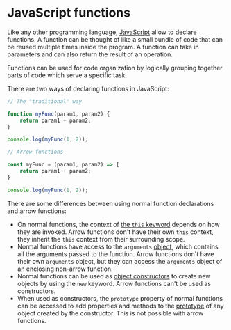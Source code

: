 # JavaScript functions

Like any other programming language, [JavaScript](javascript.md) allow to declare functions. A function can be thought of like a small bundle of code that can be reused multiple times inside the program. A function can take in parameters and can also return the result of an operation.

Functions can be used for code organization by logically grouping together parts of code which serve a specific task.

There are two ways of declaring functions in JavaScript:

```js
// The "traditional" way

function myFunc(param1, param2) {
	return param1 + param2;
}

console.log(myFunc(1, 2));
```

```js
// Arrow functions

const myFunc = (param1, param2) => {
	return param1 + param2;
}

console.log(myFunc(1, 2));
```

There are some differences between using normal function declarations and arrow functions:

- On normal functions, the context of [the `this` keyword](../objects/js_this_keyword.md) depends on how they are invoked. Arrow functions don't have their own `this` context, they inherit the `this` context from their surrounding scope.
- Normal functions have access to the `arguments` [object](../objects/js_objects.md), which contains all the arguments passed to the function. Arrow functions don't have their own `arguments` object, but they can access the `arguments` object of an enclosing non-arrow function.
- Normal functions can be used as [object constructors](../objects/js_object_constructors.md) to create new objects by using the `new` keyword. Arrow functions can't be used as constructors.
- When used as constructors, the `prototype` property of normal functions can be accessed to add properties and methods to the [prototype](../objects/js_object_prototype.md) of any object created by the constructor. This is not possible with arrow functions.